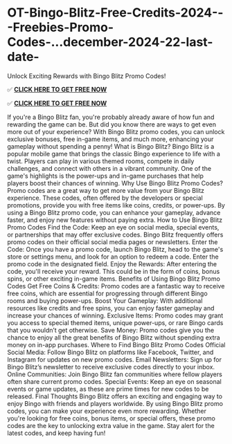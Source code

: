 # OT-Bingo-Blitz-Free-Credits-2024---Freebies-Promo-Codes-...december-2024-22-last-date-
Unlock Exciting Rewards with Bingo Blitz Promo Codes!

✅ **[CLICK HERE TO GET FREE NOW](https://royxn.com/Bingo-Blitz)**

✅ **[CLICK HERE TO GET FREE NOW](https://royxn.com/Bingo-Blitz)**


If you're a Bingo Blitz fan, you're probably already aware of how fun and rewarding the game can be. But did you know there are ways to get even more out of your experience? With Bingo Blitz promo codes, you can unlock exclusive bonuses, free in-game items, and much more, enhancing your gameplay without spending a penny!
What is Bingo Blitz? Bingo Blitz is a popular mobile game that brings the classic Bingo experience to life with a twist. Players can play in various themed rooms, compete in daily challenges, and connect with others in a vibrant community. One of the game's highlights is the power-ups and in-game purchases that help players boost their chances of winning.
Why Use Bingo Blitz Promo Codes? Promo codes are a great way to get more value from your Bingo Blitz experience. These codes, often offered by the developers or special promotions, provide you with free items like coins, credits, or power-ups. By using a Bingo Blitz promo code, you can enhance your gameplay, advance faster, and enjoy new features without paying extra.
How to Use Bingo Blitz Promo Codes Find the Code: Keep an eye on social media, special events, or partnerships that may offer exclusive codes. Bingo Blitz frequently offers promo codes on their official social media pages or newsletters.
Enter the Code: Once you have a promo code, launch Bingo Blitz, head to the game's store or settings menu, and look for an option to redeem a code. Enter the promo code in the designated field.
Enjoy the Rewards: After entering the code, you'll receive your reward. This could be in the form of coins, bonus spins, or other exciting in-game items.
Benefits of Using Bingo Blitz Promo Codes Get Free Coins & Credits: Promo codes are a fantastic way to receive free coins, which are essential for progressing through different Bingo rooms and buying power-ups. Boost Your Gameplay: With additional resources like credits and free spins, you can enjoy faster gameplay and increase your chances of winning. Exclusive Items: Promo codes may grant you access to special themed items, unique power-ups, or rare Bingo cards that you wouldn’t get otherwise. Save Money: Promo codes give you the chance to enjoy all the great benefits of Bingo Blitz without spending extra money on in-app purchases. Where to Find Bingo Blitz Promo Codes Official Social Media: Follow Bingo Blitz on platforms like Facebook, Twitter, and Instagram for updates on new promo codes. Email Newsletters: Sign up for Bingo Blitz’s newsletter to receive exclusive codes directly to your inbox. Online Communities: Join Bingo Blitz fan communities where fellow players often share current promo codes. Special Events: Keep an eye on seasonal events or game updates, as these are prime times for new codes to be released. Final Thoughts Bingo Blitz offers an exciting and engaging way to enjoy Bingo with friends and players worldwide. By using Bingo Blitz promo codes, you can make your experience even more rewarding. Whether you're looking for free coins, bonus items, or special offers, these promo codes are the key to unlocking extra value in the game. Stay alert for the latest codes, and keep having fun!

